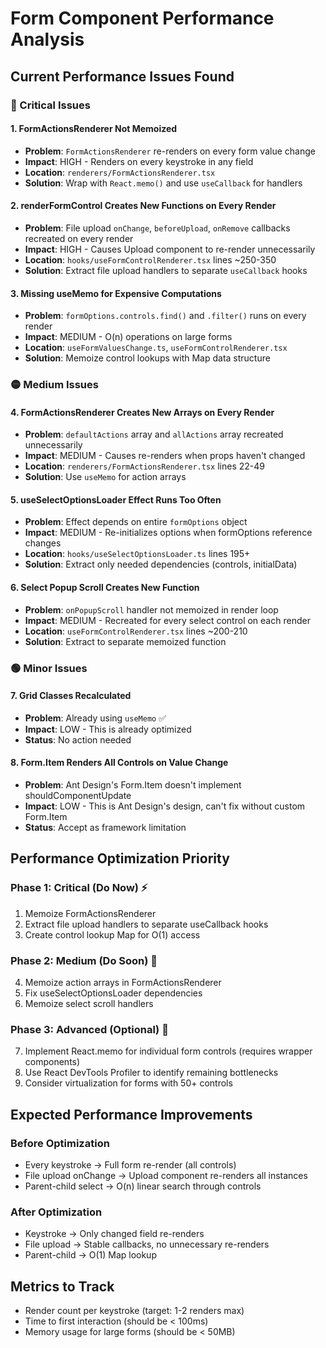 # Form Component Performance Analysis

## Current Performance Issues Found

### 🔴 Critical Issues

#### 1. **FormActionsRenderer Not Memoized**

- **Problem**: `FormActionsRenderer` re-renders on every form value change
- **Impact**: HIGH - Renders on every keystroke in any field
- **Location**: `renderers/FormActionsRenderer.tsx`
- **Solution**: Wrap with `React.memo()` and use `useCallback` for handlers

#### 2. **renderFormControl Creates New Functions on Every Render**

- **Problem**: File upload `onChange`, `beforeUpload`, `onRemove` callbacks recreated on every render
- **Impact**: HIGH - Causes Upload component to re-render unnecessarily
- **Location**: `hooks/useFormControlRenderer.tsx` lines ~250-350
- **Solution**: Extract file upload handlers to separate `useCallback` hooks

#### 3. **Missing useMemo for Expensive Computations**

- **Problem**: `formOptions.controls.find()` and `.filter()` runs on every render
- **Impact**: MEDIUM - O(n) operations on large forms
- **Location**: `useFormValuesChange.ts`, `useFormControlRenderer.tsx`
- **Solution**: Memoize control lookups with Map data structure

### 🟡 Medium Issues

#### 4. **FormActionsRenderer Creates New Arrays on Every Render**

- **Problem**: `defaultActions` array and `allActions` array recreated unnecessarily
- **Impact**: MEDIUM - Causes re-renders when props haven't changed
- **Location**: `renderers/FormActionsRenderer.tsx` lines 22-49
- **Solution**: Use `useMemo` for action arrays

#### 5. **useSelectOptionsLoader Effect Runs Too Often**

- **Problem**: Effect depends on entire `formOptions` object
- **Impact**: MEDIUM - Re-initializes options when formOptions reference changes
- **Location**: `hooks/useSelectOptionsLoader.ts` lines 195+
- **Solution**: Extract only needed dependencies (controls, initialData)

#### 6. **Select Popup Scroll Creates New Function**

- **Problem**: `onPopupScroll` handler not memoized in render loop
- **Impact**: MEDIUM - Recreated for every select control on each render
- **Location**: `useFormControlRenderer.tsx` lines ~200-210
- **Solution**: Extract to separate memoized function

### 🟢 Minor Issues

#### 7. **Grid Classes Recalculated**

- **Problem**: Already using `useMemo` ✅
- **Impact**: LOW - This is already optimized
- **Status**: No action needed

#### 8. **Form.Item Renders All Controls on Value Change**

- **Problem**: Ant Design's Form.Item doesn't implement shouldComponentUpdate
- **Impact**: LOW - This is Ant Design's design, can't fix without custom Form.Item
- **Status**: Accept as framework limitation

## Performance Optimization Priority

### Phase 1: Critical (Do Now) ⚡

1. Memoize FormActionsRenderer
2. Extract file upload handlers to separate useCallback hooks
3. Create control lookup Map for O(1) access

### Phase 2: Medium (Do Soon) 🔧

4. Memoize action arrays in FormActionsRenderer
5. Fix useSelectOptionsLoader dependencies
6. Memoize select scroll handlers

### Phase 3: Advanced (Optional) 🚀

7. Implement React.memo for individual form controls (requires wrapper components)
8. Use React DevTools Profiler to identify remaining bottlenecks
9. Consider virtualization for forms with 50+ controls

## Expected Performance Improvements

### Before Optimization

- Every keystroke → Full form re-render (all controls)
- File upload onChange → Upload component re-renders all instances
- Parent-child select → O(n) linear search through controls

### After Optimization

- Keystroke → Only changed field re-renders
- File upload → Stable callbacks, no unnecessary re-renders
- Parent-child → O(1) Map lookup

## Metrics to Track

- Render count per keystroke (target: 1-2 renders max)
- Time to first interaction (should be < 100ms)
- Memory usage for large forms (should be < 50MB)
